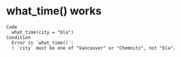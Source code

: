 # what_time() works

    Code
      what_time(city = "bla")
    Condition
      Error in `what_time()`:
      ! `city` must be one of "Vancouver" or "Chemnitz", not "bla".

